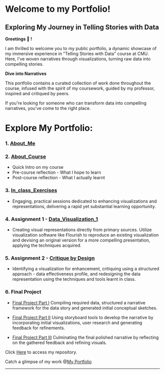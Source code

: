 # Welcome to my Portfolio!

## Exploring My Journey in Telling Stories with Data

**Greetings 🙂 !**

I am thrilled to welcome you to my public portfolio, a dynamic showcase of my immersive experience in "Telling Stories with Data" course at CMU. Here, 
I've woven narratives through visualizations, turning raw data into compelling stories.

**Dive into Narratives**

This portfolio contains a curated collection of work done throughout the course, infused with the spirit of my coursework, guided by my professor, inspired and critiqued by peers.

If you're looking for someone who can transform data into compelling narratives, you've come to the right place. 

# **Explore My Portfolio:** 

### 1. [About_Me](https://radhikag1604.github.io/Telling_Stories_With_Data/About_Me.html)

### 2. [About_Course](https://radhikag1604.github.io/Telling_Stories_With_Data/About_Course.html)
- Quick Intro on my course
- Pre-course reflection - What I hope to learn
- Post-course reflection - What I actually learnt

### 3. [In_class_Exercises](https://radhikag1604.github.io/Telling_Stories_With_Data/In_class_Exercises.html)
- Engaging, practical sessions dedicated to enhancing visualizations and representations, delivering a rapid yet substantial learning opportunity.

### 4. Assignment 1 - [Data_Visualization_1](https://radhikag1604.github.io/Telling_Stories_With_Data/Data_Visualization_1.html)
- Creating visual representations directly from primary sources. Utilize visualization software like Flourish to reproduce an existing 
visualization and devising an original version for a more compelling presentation, applying the techniques acquired.

### 5. Assignment 2 - [Critique by Design](https://radhikag1604.github.io/Telling_Stories_With_Data/critique-by-design.html)
- Identifying a visualization for enhancement, critiquing using a structured approach - data effectiveness profile, and redesigning the data representation using the techniques and tools learnt in class.

### 6. Final Project
- [Final Project Part I](https://radhikag1604.github.io/Telling_Stories_With_Data/final-project-part-one.html)
     Compiling required data, structured a narrative framework for the data story and generated initial conceptual sketches.
     
- [Final Project Part II](https://radhikag1604.github.io/Telling_Stories_With_Data/final-project-part-two.html)
     Using storyboard tools to develop the narrative by incorporating initial visualizations, user research and generating feedback for refinements.
      
- [Final Project Part III](https://radhikag1604.github.io/Telling_Stories_With_Data/final-project-part-three.html)
     Culminating the final polished narrative by reflecting on the gathered feedback and refining visuals. 

Click [Here](https://github.com/RadhikaG1604/TellingStories) to access my repository.

Catch a glimpse of my work @[My Portfolio](https://radhikag1604.github.io/Telling_Stories_With_Data/)

---

<!-- ### Setting up a separate page

So here's the code you'll need to add to your own site to create a second page. 

1. First, create a new page in your repository (for example, dataviz1.md)
2. Next, add a link to that page by inserting the following into your readme.md page:

`[title](dataviz)` or `[dataviz](https://cmustudent.github.io/portfolio/dataviz.html)` or `[CMU](https://www.cmu.edu)`

Any of those formats will work. Here's some examples of working links: 

`[title](dataviz)` = [title](dataviz) 
`[dataviz](https://cmustudent.github.io/portfolio/dataviz.html)` = [dataviz](https://cmustudent.github.io/portfolio/dataviz.html)  
`[CMU](https://www.cmu.edu)` = [CMU](https://www.cmu.edu)   

Make sure to check these from your publicly accessible URL to make sure they're working correctly (not from the preview tab). 

Looking for more?  A nice Markdown guide [can be found here](https://www.markdownguide.org/cheat-sheet/) --> 
